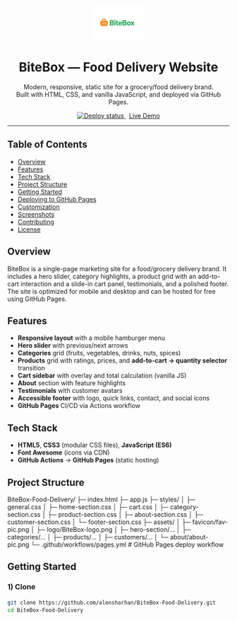 <p align="center">
  <img src="assets/logo/BiteBox-logo.png" alt="BiteBox" height="80" />
</p>

<h1 align="center">BiteBox — Food Delivery Website</h1>

<p align="center">
  Modern, responsive, static site for a grocery/food delivery brand.<br/>
  Built with HTML, CSS, and vanilla JavaScript, and deployed via GitHub Pages.
</p>

<p align="center">
  <a href="https://github.com/alensharhan/BiteBox-Food-Delivery/actions/workflows/pages.yml">
    <img src="https://github.com/alensharhan/BiteBox-Food-Delivery/actions/workflows/pages.yml/badge.svg" alt="Deploy status">
  </a>
  &nbsp;
  <a href="https://alensharhan.github.io/BiteBox-Food-Delivery/">
    Live Demo
  </a>
</p>

---

## Table of Contents
- [Overview](#overview)
- [Features](#features)
- [Tech Stack](#tech-stack)
- [Project Structure](#project-structure)
- [Getting Started](#getting-started)
- [Deploying to GitHub Pages](#deploying-to-github-pages)
- [Customization](#customization)
- [Screenshots](#screenshots)
- [Contributing](#contributing)
- [License](#license)

## Overview
BiteBox is a single-page marketing site for a food/grocery delivery brand. It includes a hero slider, category highlights, a product grid with an add-to-cart interaction and a slide-in cart panel, testimonials, and a polished footer. The site is optimized for mobile and desktop and can be hosted for free using GitHub Pages.

## Features
- **Responsive layout** with a mobile hamburger menu  
- **Hero slider** with previous/next arrows  
- **Categories** grid (fruits, vegetables, drinks, nuts, spices)  
- **Products** grid with ratings, prices, and **add-to-cart → quantity selector** transition  
- **Cart sidebar** with overlay and total calculation (vanilla JS)  
- **About** section with feature highlights  
- **Testimonials** with customer avatars  
- **Accessible footer** with logo, quick links, contact, and social icons  
- **GitHub Pages** CI/CD via Actions workflow

## Tech Stack
- **HTML5**, **CSS3** (modular CSS files), **JavaScript (ES6)**
- **Font Awesome** (icons via CDN)
- **GitHub Actions** → **GitHub Pages** (static hosting)

## Project Structure

BiteBox-Food-Delivery/
├─ index.html
├─ app.js
├─ styles/
│ ├─ general.css
│ ├─ home-section.css
│ ├─ cart.css
│ ├─ category-section.css
│ ├─ product-section.css
│ ├─ about-section.css
│ ├─ customer-section.css
│ └─ footer-section.css
├─ assets/
│ ├─ favicon/fav-pic.png
│ ├─ logo/BiteBox-logo.png
│ ├─ hero-section/...
│ ├─ categories/...
│ ├─ products/...
│ ├─ customers/...
│ └─ about/about-pic.png
└─ .github/workflows/pages.yml # GitHub Pages deploy workflow



## Getting Started

### 1) Clone
```bash
git clone https://github.com/alensharhan/BiteBox-Food-Delivery.git
cd BiteBox-Food-Delivery
